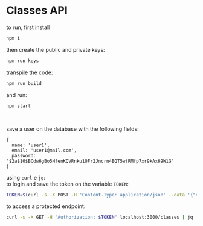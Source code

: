 # Classes API

to run, first install
```bash
npm i
```

then create the public and private keys:
```bash
npm run keys
```

transpile the code:
```bash
npm run build
```

and run:
```
npm start
```

<br>

save a user on the database with the following fields:
```
{
  name: 'user1',
  email: 'user1@mail.com',
  password: '$2a$10$BCdw6gBo5HfenKQVRnku1OFr2Jncrn4BQT5wtRMfp7xr9kAx69W1G'
}
```

using `curl` e `jq`: \
to login and save the token on the variable `TOKEN`:
```bash
TOKEN=$(curl -s -X POST -H 'Content-Type: application/json' --data '{"name": "user1", "password": "123456" }' localhost:3000/users  | jq -r '.token')
```

to access a protected endpoint:
```bash
curl -s -X GET -H "Authorization: $TOKEN" localhost:3000/classes | jq
```
